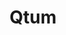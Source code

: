 ---
title: Qtum
crosslinks:
- ethtrader
- NEO
- ethereum
- Best_of_Crypto
- Bitcoin
- AMAAggregator
- CryptoCurrency
- technerdsplus
---